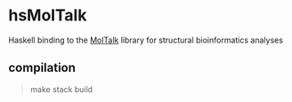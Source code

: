 # hsMolTalk
Haskell binding to the [MolTalk](https://github.com/CodiePP/libmoltalk) library for structural bioinformatics analyses


## compilation

> make
> stack build




